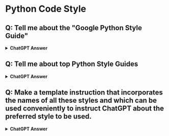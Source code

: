 # Python Code Style

## Q: Tell me about the "Google Python Style Guide"

<details>
<summary><b>ChatGPT Answer</b></summary>
The **Google Python Style Guide** is a comprehensive set of coding conventions developed by Google to ensure consistency, readability, and maintainability of Python code written by their engineers. It outlines best practices for writing Python code and serves as a reference for teams collaborating on Python projects. Here's a summary of key aspects of the guide:

---

### **Key Features of the Google Python Style Guide**

#### **1. General Principles**
- **Readability First**: Code should be clear and easy for others to understand.
- **Consistency**: Code should follow consistent formatting, naming, and structuring conventions.
- **Pragmatism**: Adherence to guidelines should not compromise functionality or practicality.

---

#### **2. Code Formatting**
- **Indentation**: Use 2 spaces per indentation level (not 4, unlike PEP 8).
- **Line Length**: Limit lines to 80 characters, with exceptions for long strings and comments.
- **Blank Lines**: Use blank lines to separate sections logically, such as between function definitions and within classes.

---

#### **3. Imports**
- **Order of Imports**: Follow three distinct groups in the given order:
  1. Standard library imports.
  2. Related third-party imports.
  3. Local application/library-specific imports.
- Avoid wildcard imports (e.g., `from module import *`).

---

#### **4. String Formatting**
- Prefer using **f-strings** or `.format()` for string interpolation over older `%` formatting.
- For long multi-line strings, use implicit string concatenation or triple quotes.

---

#### **5. Comments and Docstrings**
- Write meaningful comments to explain *why* something is done, not just *what*.
- Use **docstrings** for all public modules, functions, classes, and methods.
  - Use the Google style for docstrings, which involves a specific format with sections like `Args:`, `Returns:`, and `Raises:`.

---

#### **6. Naming Conventions**
- Use snake_case for function and variable names.
- Use PascalCase for class names.
- Constants should be in ALL_CAPS.
- Avoid abbreviations unless they are standard or widely understood.

---

#### **7. Exceptions**
- Use specific exceptions instead of catching generic ones like `Exception`.
- Use `try` blocks sparingly and only around the code likely to raise the exception.

---

#### **8. Testing**
- Write unit tests for your code using Python's `unittest` framework.
- Tests should be simple, clear, and focus on one specific behavior or functionality.

---

#### **9. Type Annotations**
- Include type hints in function signatures to clarify the expected input and output types.
- Use Python's `typing` module for complex types, like `List[int]` or `Dict[str, Any]`.

---

### **Differences from PEP 8**
The Google Python Style Guide largely aligns with PEP 8, the Python community's de facto style guide, but it includes some Google-specific variations, such as:
- **Indentation**: 2 spaces instead of 4.
- **Use of `pylint`**: Code should conform to Google's linting rules.
- **Line length**: Adheres more strictly to 80 characters.

---

### **Accessing the Guide**
The full guide is available on Google's GitHub repository: [Google Python Style Guide](https://github.com/google/styleguide/blob/gh-pages/pyguide.md).

This guide is widely respected and can serve as an excellent resource for any Python developer, even those not working at Google.
</details>

## Q: Tell me about top Python Style Guides

<details>
<summary><b>ChatGPT Answer</b></summary>
Python style guides establish conventions for writing clean, readable, and maintainable Python code. While PEP 8 is the most popular and widely followed, there are several other style guides that cater to different needs or preferences. Here's an overview of the **top Python style guides**:

---

### **1. PEP 8 (Python Enhancement Proposal 8)**
- **Overview**: The official style guide for Python, created by Guido van Rossum and Barry Warsaw.
- **Focus**: Readability, consistency, and simplicity in Python code.
- **Key Rules**:
  - Indentation: Use 4 spaces per level.
  - Line length: Maximum of 79 characters for code, 72 for comments.
  - Imports: Group into standard library, third-party, and local modules.
  - Naming: snake_case for functions and variables, PascalCase for classes.
  - Docstrings: Use triple quotes for documentation, following PEP 257.
- **Tool Support**: Linters like `pycodestyle` and formatters like `black` are based on PEP 8.
- **When to Use**: When you want a comprehensive, widely accepted standard.

---

### **2. Google Python Style Guide**
- **Overview**: A guide designed for Python development at Google, focusing on large-scale collaboration.
- **Key Differences from PEP 8**:
  - Indentation: 2 spaces instead of 4.
  - Line length: Strict 80-character limit.
  - Docstrings: Google-style format with structured sections like `Args:`, `Returns:`, and `Raises:`.
- **Unique Features**:
  - Emphasizes the use of `pylint` for linting.
  - Encourages type hints for better clarity.
- **Tool Support**: Custom pylint rules for enforcement.
- **When to Use**: For teams or projects inspired by Google’s practices.

---

### **3. Black Code Style**
- **Overview**: Enforced by the Black formatter, this style prioritizes consistency and simplicity, sacrificing some flexibility.
- **Philosophy**: “The uncompromising Python code formatter.”
- **Key Features**:
  - 4-space indentation.
  - 88-character line length (more forgiving than PEP 8’s 79).
  - Enforces single quotes for strings (unless a single quote is inside the string).
  - Automatic reformatting for consistency.
- **When to Use**: If you want a tool to enforce style automatically with minimal manual effort.

---

### **4. Facebook’s Python Style Guide**
- **Overview**: Internal guide for Python development at Facebook, emphasizing scalability and maintainability.
- **Key Features**:
  - Strong emphasis on type annotations and type checking with tools like `pyre` (developed by Facebook).
  - Adheres closely to PEP 8 but adds specific rules for large-scale systems.
- **When to Use**: For projects with a heavy emphasis on type safety and scalability.

---

### **5. Django Style Guide**
- **Overview**: Django's official guidelines for writing Python code for Django applications.
- **Key Features**:
  - Adheres to PEP 8 with specific conventions for Django’s ORM and views.
  - Encourages using `querysets` efficiently and avoiding SQL injection vulnerabilities.
  - Recommends clear separation of concerns in models, views, and templates.
- **When to Use**: For Django-specific projects.

---

### **6. Two Scoops of Django**
- **Overview**: A guidebook for best practices in Django development, authored by Audrey Roy Greenfeld and Daniel Roy Greenfeld.
- **Focus**:
  - Practical recommendations for Django development.
  - Tips on structuring Django apps, using class-based views, and optimizing settings.
- **When to Use**: For in-depth Django guidance beyond the default style guide.

---

### **7. Twisted Python Style Guide**
- **Overview**: Created for the Twisted framework, a networking engine written in Python.
- **Key Features**:
  - Aligns with PEP 8 but introduces rules specific to asynchronous programming.
  - Strong focus on docstrings and test-driven development.
- **When to Use**: For projects using Twisted or asynchronous patterns.

---

### **8. NumPy/SciPy Style Guide**
- **Overview**: Focused on scientific computing projects.
- **Key Features**:
  - Adheres to PEP 8 but has extended conventions for docstrings.
  - Favors the use of structured sections in docstrings like `Parameters`, `Returns`, and `Examples`.
  - Promotes clear documentation for functions, especially those involving arrays.
- **When to Use**: For projects involving numerical computations or scientific research.

---

### **9. The Hitchhiker’s Guide to Python Style**
- **Overview**: From the broader *Hitchhiker’s Guide to Python* resource, this guide provides pragmatic tips.
- **Key Features**:
  - Adheres to PEP 8 with added advice for common scenarios.
  - Recommends using virtual environments, dependency management tools, and linters.
- **When to Use**: For beginners and teams looking for approachable, practical advice.

---

### **10. Microsoft Python Style Guide**
- **Overview**: Microsoft’s guide for internal Python development.
- **Key Features**:
  - Strong focus on type annotations and using tools like `mypy` for type checking.
  - Closely aligns with PEP 8 but with enhanced focus on static typing.
- **When to Use**: For projects with an emphasis on type safety and integration with Microsoft technologies.

---

### **How to Choose a Style Guide**
- **For General Use**: PEP 8 or Black.
- **For Team Collaboration**: Google Python Style Guide or Facebook's.
- **For Specialized Frameworks**: Django or Twisted guides.
- **For Scientific Computing**: NumPy/SciPy Style Guide.

Each style guide has its unique focus, so the choice depends on your project's needs and the team's workflow.
</details>

## Q: Make a template instruction that incorporates the names of all these styles and which can be used conveniently to instruct ChatGPT about the preferred style to be used.

<details>
<summary><b>ChatGPT Answer</b></summary>
Here’s a **template instruction** that names all the prominent Python style guides and provides a structured way to instruct ChatGPT about the preferred style for a project:

---

### **Python Style Guide Instruction Template**

#### **General Guidelines**
When generating Python code, follow the style guide specified below. If multiple guides are mentioned, prioritize the specified order of precedence.

---

#### **Style Guide Options**
1. **Primary Style Guide**: Follow the [PEP 8](https://peps.python.org/pep-0008/) conventions, unless specified otherwise.
2. **Alternative Styles** (choose or mix if applicable):
   - **Google Python Style Guide**: Use for strict 80-character line limits and Google-style docstrings.
   - **Black Code Style**: Enforce automated formatting and 88-character line limits.
   - **Facebook Python Style Guide**: Prioritize type annotations and scalability best practices.
   - **Django Style Guide**: Use when working on Django-based projects, with Django ORM-specific conventions.
   - **Two Scoops of Django**: Refer to for advanced Django development practices.
   - **Twisted Python Style Guide**: Adopt for asynchronous programming projects.
   - **NumPy/SciPy Style Guide**: Follow for scientific computing and structured docstrings.
   - **Hitchhiker’s Guide to Python Style**: A practical, beginner-friendly approach.
   - **Microsoft Python Style Guide**: Emphasize type checking and `mypy`-based type safety.

---

#### **Code Formatting**
- **Indentation**: Specify `4 spaces` (PEP 8, Black, Django, Facebook) or `2 spaces` (Google).
- **Line Length**: 
  - Default to **79 characters** (PEP 8, NumPy/SciPy, Django).
  - Strict **80 characters** (Google).
  - Allow **88 characters** (Black).
- **Blank Lines**: Use PEP 8 conventions for separating top-level functions, classes, and methods.

---

#### **Imports**
- Organize imports into three groups:
  1. Standard library imports.
  2. Third-party imports.
  3. Local application/library-specific imports.
- Avoid wildcard imports (`from module import *`).

---

#### **Naming Conventions**
- **Functions & Variables**: Use `snake_case`.
- **Classes**: Use `PascalCase`.
- **Constants**: Use `ALL_CAPS`.

---

#### **String Formatting**
- Prefer **f-strings** or `.format()` for readability and clarity.
- Use triple quotes for multi-line strings.

---

#### **Comments and Docstrings**
- Write clear comments explaining the *why*, not just the *what*.
- Use structured docstrings based on the preferred style:
  - **Google-style docstrings**: Use `Args:`, `Returns:`, and `Raises:` sections.
  - **NumPy-style docstrings**: Use `Parameters`, `Returns`, and `Examples` sections.

---

#### **Type Annotations**
- Include type hints for all functions and methods where applicable.
- Use tools like `mypy` for static type checking (Facebook, Microsoft).

---

#### **Testing**
- Follow PEP 8 conventions for test structure.
- Write unit tests using `unittest`, `pytest`, or the framework appropriate for the project.

---

#### **Integration Instructions**
- Combine rules from multiple style guides as necessary:
  - For general code, default to PEP 8 or Black.
  - For Django projects, incorporate Django Style Guide or Two Scoops of Django practices.
  - For scientific projects, adopt NumPy/SciPy guidelines.
  - For type-heavy projects, use Facebook or Microsoft conventions.

**Explicitly state any exceptions to the default rules here**.

---

This template allows flexibility to define the preferred style(s) clearly, while referencing the well-known Python style guides explicitly. This ensures ChatGPT or any developer can adapt to the specified standards effectively.
</details>
